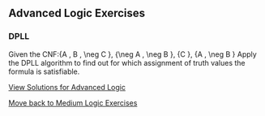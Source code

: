 ## Advanced Logic Exercises

### DPLL
Given the CNF:\{A , B , \neg C \}, \{\neg A , \neg B \}, \{C \}, \{A , \neg B \}
Apply the DPLL algorithm to find out for which assignment of truth values the formula is satisfiable.


[View Solutions for Advanced Logic](https://github.com/UMdecisionsupport/DecisionSupport2023/blob/main/Logic/Solutions/Advanced_Solutions.md)

[Move back to Medium Logic Exercises](https://github.com/UMdecisionsupport/DecisionSupport2023/blob/main/Logic/Medium.md)

